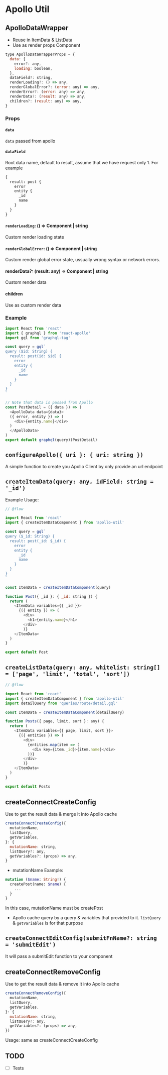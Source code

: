 # Apollo Util

## ApolloDataWrapper
* Reuse in ItemData & ListData
* Use as render props Component

```js
type ApolloDataWrapperProps = {
  data: {
    error?: any,
    loading: boolean,
  },
  dataField?: string,
  renderLoading?: () => any,
  renderGlobalError?: (error: any) => any,
  renderError?: (error: any) => any,
  renderData?: (result: any) => any,
  children?: (result: any) => any,
}
```

### Props
#### `data`
`data` passed from apollo

#### `dataField`
Root data name, default to result, assume that we have request only 1. For example
```graphql
{
  result: post {
    error
    entity {
      _id
      name
    }
  }
}
```

#### `renderLoading`: () => Component | string
Custom render loading state

#### `renderGlobalError`: () => Component | string
Custom render global error state, ussually wrong syntax or network errors.

#### renderData?: (result: any) => Component | string
Custom render data

#### children
Use as custom render data

### Example
```js
import React from 'react'
import { graphql } from 'react-apollo'
import gql from 'graphql-tag'

const query = gql`
query ($id: String) {
  result: post(id: $id) {
    error
    entity {
      _id
      name
    }
  }
}
`

// Note that data is passed from Apollo
const PostDetail = ({ data }) => (
  <ApolloData data={data}>
  ({ error, entity }) => (
    <div>{entity.name}</div>
  )
  </ApolloData>
)
export default graphql(query)(PostDetail)
```
## `configureApollo({ uri }: { uri: string })`
A simple function to create you Apollo Client by only provide an url endpoint

## `createItemData(query: any, idField: string = '_id')`
Example Usage:
```js
// @flow

import React from 'react'
import { createItemDataComponent } from 'apollo-util'

const query = gql`
query ($_id: String) {
  result: post(_id: $_id) {
    error
    entity {
      _id
      name
    }
  }
}
`

const ItemData = createItemDataComponent(query)

function Post({ _id }: { _id: string }) {
  return (
    <ItemData variables={{ _id }}>
      {({ entity }) => (
        <div>
          <h1>{entity.name}</h1>
        </div>
        )}
    </ItemData>
  )
}

export default Post
```

## `createListData(query: any, whitelist: string[] = ['page', 'limit', 'total', 'sort'])`
```js
// @flow

import React from 'react'
import { createItemDataComponent } from 'apollo-util'
import detailQuery from 'queries/route/detail.gql'

const ItemData = createItemDataComponent(detailQuery)

function Posts({ page, limit, sort }: any) {
  return (
    <ItemData variables={{ page, limit, sort }}>
      {({ entities }) => (
        <div>
          {entities.map(item => (
            <div key={item._id}>{item.name}</div>
          ))}
        </div>
        )}
    </ItemData>
  )
}

export default Posts
```

## createConnectCreateConfig
Use to get the result data & merge it into Apollo cache
```js
createConnectCreateConfig({
  mutationName,
  listQuery,
  getVariables,
}: {
  mutationName: string,
  listQuery?: any,
  getVariables?: (props) => any,
}
```
* mutationName
Example:
```graphql
mutation ($name: String!) {
  createPost(name: $name) {
    ...
  }
}
```
In this case, mutationName must be createPost

* Apollo cache query by a query & variables that provided to it. `listQuery` & `getVariables` is for that purpose

## `createConnectEditConfig(submitFnName?: string = 'submitEdit')`
It will pass a submitEdit function to your component

## createConnectRemoveConfig
Use to get the result data & remove it into Apollo cache
```js
createConnectRemoveConfig({
  mutationName,
  listQuery,
  getVariables,
}: {
  mutationName: string,
  listQuery?: any,
  getVariables?: (props) => any,
})
```
Usage: same as createConnectCreateConfig

## TODO
* [ ] Tests
